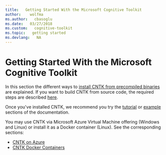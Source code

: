 ```yaml
---
title:   Getting Started With the Microsoft Cognitive Toolkit
author:    wolfma
ms.author:   cbasoglu
ms.date:   03/27/2018
ms.custom:   cognitive-toolkit
ms.topic:   getting started
ms.devlang:   NA
---
```

# Getting Started With the Microsoft Cognitive Toolkit

In this section the different ways to [install CNTK from precompiled binaries](./Setup-CNTK-on-your-machine.md) are explained. If you want to build CNTK from source code, the required steps are described [here](./Setup-CNTK-from-source.md).

Once you've installed CNTK, we recommend you try the [tutorial](./Tutorials.md) or [example](./Examples.md) sections of the documentation.

You may use CNTK via Microsoft Azure Virtual Machine offering (Windows and Linux) or install it as a Docker container (Linux). See the corresponding sections:

* [CNTK on Azure](./CNTK-on-Azure.md)
* [CNTK Docker Containers](./CNTK-Docker-Containers.md)
